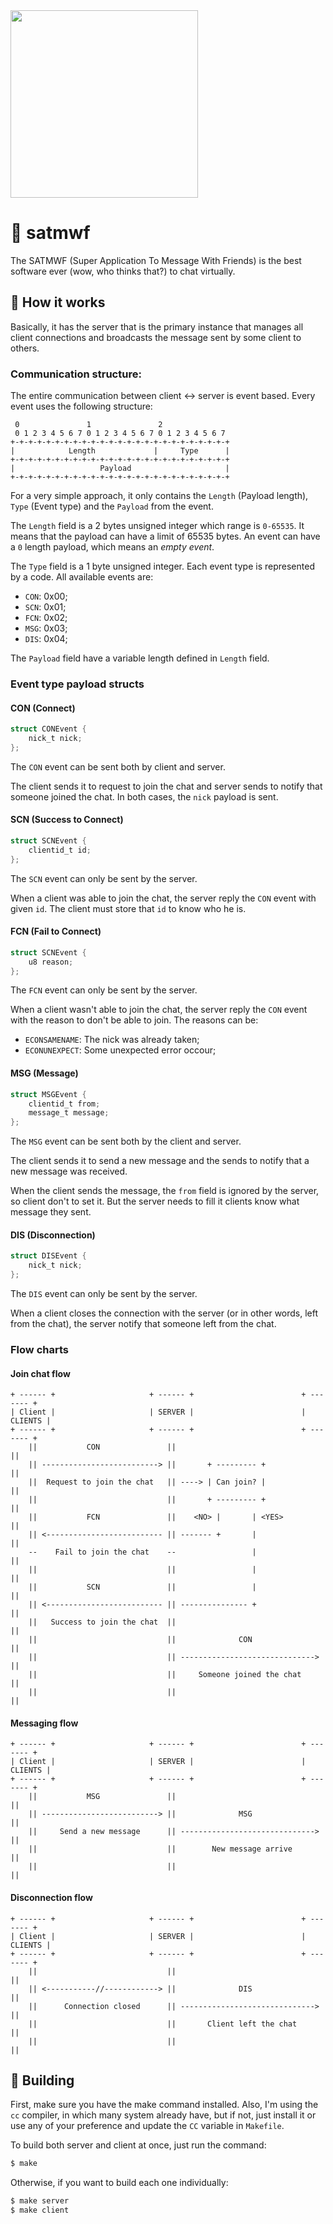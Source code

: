 <img src=".github/typing.gif" width="300">

# 🏮 satmwf

The SATMWF (Super Application To Message With Friends) is the best software ever 
(wow, who thinks that?) to chat virtually.

## 🏑 How it works

Basically, it has the server that is the primary instance that manages all client 
connections and broadcasts the message sent by some client to others.

### Communication structure:

The entire communication between client <-> server is event based. Every event uses 
the following structure:

```
 0               1               2              
 0 1 2 3 4 5 6 7 0 1 2 3 4 5 6 7 0 1 2 3 4 5 6 7
+-+-+-+-+-+-+-+-+-+-+-+-+-+-+-+-+-+-+-+-+-+-+-+-+
|            Length             |     Type      |
+-+-+-+-+-+-+-+-+-+-+-+-+-+-+-+-+-+-+-+-+-+-+-+-+
|                   Payload                     |
+-+-+-+-+-+-+-+-+-+-+-+-+-+-+-+-+-+-+-+-+-+-+-+-+
```

For a very simple approach, it only contains the `Length` (Payload length), `Type` 
(Event type) and the `Payload` from the event.

The `Length` field is a 2 bytes unsigned integer which range is `0-65535`. It means 
that the payload can have a limit of 65535 bytes. An event can have a `0` length 
payload, which means an _empty event_.

The `Type` field is a 1 byte unsigned integer. Each event type is represented by 
a code. All available events are:

- `CON`: 0x00;
- `SCN`: 0x01;
- `FCN`: 0x02;
- `MSG`: 0x03;
- `DIS`: 0x04;

The `Payload` field have a variable length defined in `Length` field.

### Event type payload structs

#### CON (Connect)

```c
struct CONEvent {
    nick_t nick;
};
```

The `CON` event can be sent both by client and server. 

The client sends it to request to join the chat and server sends to notify that 
someone joined the chat. In both cases, the `nick` payload is sent.

#### SCN (Success to Connect)

```c
struct SCNEvent {
    clientid_t id;
};
```

The `SCN` event can only be sent by the server.

When a client was able to join the chat, the server reply the `CON` event with 
given `id`. The client must store that `id` to know who he is.

#### FCN (Fail to Connect)

```c
struct SCNEvent {
    u8 reason;
};
```

The `FCN` event can only be sent by the server.

When a client wasn't able to join the chat, the server reply the `CON` event with 
the reason to don't be able to join. The reasons can be:

- `ECONSAMENAME`: The nick was already taken;
- `ECONUNEXPECT`: Some unexpected error occour;

#### MSG (Message)

```c
struct MSGEvent {
    clientid_t from;
    message_t message;
};
```

The `MSG` event can be sent both by the client and server.

The client sends it to send a new message and the sends to notify that a new message 
was received.

When the client sends the message, the `from` field is ignored by the server, so 
client don't to set it. But the server needs to fill it clients know what message 
they sent.

#### DIS (Disconnection)

```c
struct DISEvent {
    nick_t nick;
};
```

The `DIS` event can only be sent by the server.

When a client closes the connection with the server (or in other words, left from 
the chat), the server notify that someone left from the chat.

### Flow charts

#### Join chat flow

```
+ ------ +                     + ------ +                        + ------- +
| Client |                     | SERVER |                        | CLIENTS |
+ ------ +                     + ------ +                        + ------- +
    ||           CON               ||                                 ||
    || --------------------------> ||       + --------- +             ||
    ||  Request to join the chat   || ----> | Can join? |             ||
    ||                             ||       + --------- +             ||
    ||           FCN               ||    <NO> |       | <YES>         ||
    || <-------------------------- || ------- +       |               ||
    --    Fail to join the chat    --                 |               || 
    ||                             ||                 |               ||
    ||           SCN               ||                 |               ||
    || <-------------------------- || --------------- +               ||
    ||   Success to join the chat  ||                                 ||
    ||                             ||              CON                ||
    ||                             || ------------------------------> ||
    ||                             ||     Someone joined the chat     ||
    ||                             ||                                 ||
```

#### Messaging flow

```
+ ------ +                     + ------ +                        + ------- +
| Client |                     | SERVER |                        | CLIENTS |
+ ------ +                     + ------ +                        + ------- +
    ||           MSG               ||                                 ||
    || --------------------------> ||              MSG                ||
    ||     Send a new message      || ------------------------------> ||
    ||                             ||        New message arrive       ||
    ||                             ||                                 ||
```

#### Disconnection flow

```
+ ------ +                     + ------ +                        + ------- +
| Client |                     | SERVER |                        | CLIENTS |
+ ------ +                     + ------ +                        + ------- +
    ||                             ||                                 ||
    || <-----------//------------> ||              DIS                ||
    ||      Connection closed      || ------------------------------> ||
    ||                             ||       Client left the chat      ||
    ||                             ||                                 ||
```

## 🎳 Building

First, make sure you have the make command installed. Also, I'm using the `cc` compiler, 
in which many system already have, but if not, just install it or use any of your 
preference and update the `CC` variable in `Makefile`.

To build both server and client at once, just run the command:

```sh
$ make
```

Otherwise, if you want to build each one individually:

```sh
$ make server
$ make client
```
